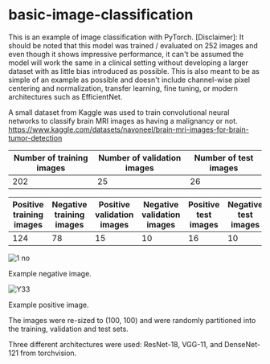 # basic-image-classification

This is an example of image classification with PyTorch. 
[Disclaimer]: It should be noted that this model was trained / evaluated on 252 images and even though it shows impressive performance, it can't be assumed the model will work the same in a clinical setting without developing a larger dataset with as little bias introduced as possible. This is also meant to be as simple of an example as possible and doesn't include channel-wise pixel centering and normalization, transfer learning, fine tuning, or modern architectures such as EfficientNet.

A small dataset from Kaggle was used to train convolutional neural networks to classify brain MRI images as having a malignancy or not. 
https://www.kaggle.com/datasets/navoneel/brain-mri-images-for-brain-tumor-detection

| Number of training images  | Number of validation images | Number of test images |
| -------------------------- | --------------------------- | --------------------- |
| 202                        | 25                          | 26                    |

| Positive training images  | Negative training images | Positive validation images | Negative validation images | Positive test images | Negative test images |
| ------------------------- | ------------------------ | -------------------------- | -------------------------- | -------------------- | -------------------- |
| 124                       | 78                       | 15                         | 10                         | 16                   | 10                   |

![1 no](https://user-images.githubusercontent.com/118086192/215293784-508ed065-5553-4983-a4b2-bc7fe4d867bc.jpeg)

Example negative image.

![Y33](https://user-images.githubusercontent.com/118086192/215293814-cfaf96e0-ead9-4a5d-b550-2102e56fddd3.jpg)

Example positive image.

The images were re-sized to (100, 100) and were randomly partitioned into the training, validation and test sets.

Three different architectures were used: ResNet-18, VGG-11, and DenseNet-121 from torchvision.
